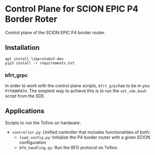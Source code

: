 # Control Plane for SCION EPIC P4 Border Roter

Control plane of the SCION EPIC P4 border router. 

## Installation

```
apt install libprotobuf-dev
pip3 install -r requirements.txt
```

### bfrt_grpc

In order to work with the control plane scripts, `bfrt_grpc`has to be in you `PYTHONPATH`. The simplest way to achieve this is to run the `set_sde.bash` script from the SDE.

## Applications

Scripts to run the Tofino on hardware:
- `controller.py`: Unified controller that includes functionalities of both:
  - `load_config.py`: Initialize the P4 border router with a given SCION configuration
  - `bfd_handling.py`: Run the BFD protocol on Tofino.

